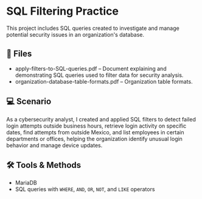 # SQL Filtering Practice

This project includes SQL queries created to investigate and manage potential security issues in an organization's database.

## 📄 Files
- apply-filters-to-SQL-queries.pdf – Document explaining and demonstrating SQL queries used to filter data for security analysis.
- organization-database-table-formats.pdf – Organization table formats.

## 💻 Scenario
As a cybersecurity analyst, I created and applied SQL filters to detect failed login attempts outside business hours, retrieve login activity on specific dates, find attempts from outside Mexico, and list employees in certain departments or offices, helping the organization identify unusual login behavior and manage device updates.

## 🛠️ Tools & Methods
- MariaDB
- SQL queries with `WHERE`, `AND`, `OR`, `NOT`, and `LIKE` operators
